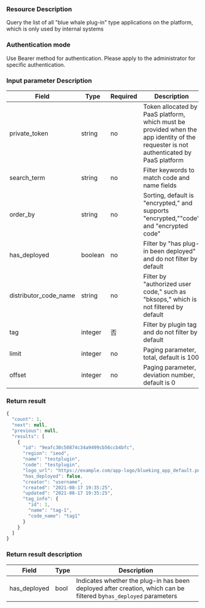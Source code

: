 ### Resource Description

Query the list of all "blue whale plug-in" type applications on the platform, which is only used by internal systems

### Authentication mode

Use Bearer method for authentication. Please apply to the administrator for specific authentication.

### Input parameter Description
| Field         | Type | Required | Description                                                  |
|-----------------------|----------|-----|------------------------------------------------------------------|
| private_token         |  string   | no | Token allocated by PaaS platform, which must be provided when the app identity of the requester is not authenticated by PaaS platform |
| search_term           |  string   | no | Filter keywords to match code and name fields                                  |
| order_by              |  string   | no | Sorting, default is "encrypted," and supports "encrypted,""code" and "encrypted code"                |
| has_deployed          |  boolean  |no   | Filter by "has plug-in been deployed" and do not filter by default                                    |
| distributor_code_name | string   | no | Filter by "authorized user code," such as "bksops," which is not filtered by default                    |
| tag                   | integer  | 否   |  Filter by plugin tag and do not filter by default                    |
| limit                 |  integer  |no   | Paging parameter, total, default is 100                                             |
| offset                |  integer  | no       | Paging parameter, deviation number, default is 0                                             |

### Return result

```javascript
{
  "count": 1,
  "next": null,
  "previous": null,
  "results": [
    {
      "id": "9eafc30c50874c34a9499cb56ccb4bfc",
      "region": "ieod",
      "name": "testplugin",
      "code": "testplugin",
      "logo_url": "https://example.com/app-logo/blueking_app_default.png",
      "has_deployed": false,
      "creator": "username",
      "created": "2021-08-17 19:35:25",
      "updated": "2021-08-17 19:35:25",
      "tag_info": {
        "id": 1,
        "name": "tag-1",
        "code_name": "tag1"
      }     
    }
  ]
}
```

### Return result description

| Field | Type | Description                                   |
|--------------|----------|---------------------------------------------------|
| has_deployed | bool     | Indicates whether the plug-in has been deployed after creation, which can be filtered by`has_deployed` parameters|